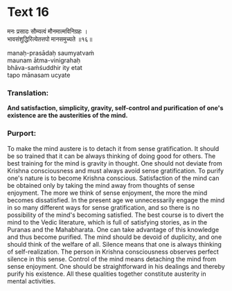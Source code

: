 # Text 16

मनः प्रसादः सौम्यत्वं मौनमात्मविनिग्रहः ।  
भावसंशुद्धिरित्येतत्तपो मानसमुच्यते ॥१६॥

manaḥ-prasādaḥ saumyatvaḿ  
maunam ātma-vinigrahaḥ  
bhāva-saḿśuddhir ity etat  
tapo mānasam ucyate



### Translation:

**And satisfaction, simplicity, gravity, self-control and purification of one's existence are the austerities of the mind.**

### Purport:

To make the mind austere is to detach it from sense gratification. It should be so trained that it can be always thinking of doing good for others. The best training for the mind is gravity in thought. One should not deviate from Krishna consciousness and must always avoid sense gratification. To purify one's nature is to become Krishna conscious. Satisfaction of the mind can be obtained only by taking the mind away from thoughts of sense enjoyment. The more we think of sense enjoyment, the more the mind becomes dissatisfied. In the present age we unnecessarily engage the mind in so many different ways for sense gratification, and so there is no possibility of the mind's becoming satisfied. The best course is to divert the mind to the Vedic literature, which is full of satisfying stories, as in the Puranas and the Mahabharata. One can take advantage of this knowledge and thus become purified. The mind should be devoid of duplicity, and one should think of the welfare of all. Silence means that one is always thinking of self-realization. The person in Krishna consciousness observes perfect silence in this sense. Control of the mind means detaching the mind from sense enjoyment. One should be straightforward in his dealings and thereby purify his existence. All these qualities together constitute austerity in mental activities.